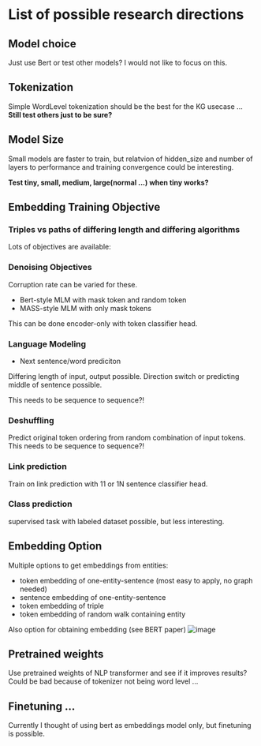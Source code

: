 # List of possible research directions

## Model choice

Just use Bert or test other models? I would not like to focus on this.

## Tokenization

Simple WordLevel tokenization should be the best for the KG usecase ... **Still
test others just to be sure?**

## Model Size

Small models are faster to train, but relatvion of hidden_size and number of
layers to performance and training
convergence could be interesting.

**Test tiny, small, medium, large(normal ...) when tiny works?**

## Embedding Training Objective

### Triples vs paths of differing length and differing algorithms

Lots of objectives are available:

### Denoising Objectives

Corruption rate can be varied for these.

* Bert-style MLM with mask token and random token
* MASS-style MLM with only mask tokens

This can be done encoder-only with token classifier head.

### Language Modeling

* Next sentence/word prediciton

Differing length of input, output possible. Direction switch or predicting
middle of sentence possible.

This needs to be sequence to sequence?!

### Deshuffling

Predict original token ordering from random combination of input tokens. This
needs to be sequence to sequence?!

### Link prediction

Train on link prediction with 11 or 1N sentence classifier head.

### Class prediction

supervised task with labeled dataset possible, but less interesting.

## Embedding Option

Multiple options to get embeddings from entities:

* token embedding of one-entity-sentence (most easy to apply, no graph needed)
* sentence embedding of one-entity-sentence
* token embedding of triple
* token embedding of random walk containing entity

Also option for obtaining embedding (see BERT paper)
![image](https://user-images.githubusercontent.com/53008918/204265636-8d1d67ea-d976-48da-b9e8-8345748d61b5.png)

## Pretrained weights

Use pretrained weights of NLP transformer and see if it improves results? Could
be bad because of tokenizer not being
word level ...

## Finetuning ...

Currently I thought of using bert as embeddings model only, but finetuning is
possible.
